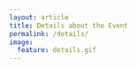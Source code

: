 ```yaml
---
layout: article
title: Details about the Event
permalink: /details/
image:
  feature: details.gif
---
```


